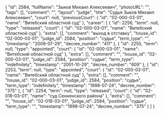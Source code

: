{
    "id": 2584,
    "fullName": "Зыков Михаил Алексеевич",
    "photoURL": "",
    "tags": [],
    "comment": "",
    "layout": "judge",
    "title": "Судья Зыков Михаил Алексеевич",
    "court": null,
    "previousCourt": {
        "id": "02-000-03-01",
        "name": "Витебский областной суд"
    },
    "career": [
        {
            "id": 2256,
            "term": null,
            "type": "released",
            "court": {
                "id": "02-000-03-01",
                "name": "Витебский областной суд"
            },
            "extra": [],
            "comment": "выход в отставку",
            "house_id": "02-000-03-01",
            "judge_id": 2584,
            "position": "судья",
            "term_type": "",
            "timestamp": "2008-07-29",
            "decree_number": "411"
        },
        {
            "id": 2255,
            "term": null,
            "type": "appointed",
            "court": {
                "id": "02-000-03-01",
                "name": "Витебский областной суд"
            },
            "extra": [],
            "comment": "",
            "house_id": "02-000-03-01",
            "judge_id": 2584,
            "position": "судья",
            "term_type": "indefinitely",
            "timestamp": "2001-10-29",
            "decree_number": "609"
        },
        {
            "id": 2253,
            "term": null,
            "type": "appointed",
            "court": {
                "id": "02-000-03-01",
                "name": "Витебский областной суд"
            },
            "extra": [],
            "comment": "",
            "house_id": "02-000-03-01",
            "judge_id": 2584,
            "position": "судья",
            "term_type": "indefinitely",
            "timestamp": "1998-07-24",
            "decree_number": "375"
        },
        {
            "id": 2254,
            "term": null,
            "type": "released",
            "court": {
                "id": "02-018-03-01",
                "name": "суд Сенненского района"
            },
            "extra": [],
            "comment": "",
            "house_id": "02-018-03-01",
            "judge_id": 2584,
            "position": "судья",
            "term_type": "",
            "timestamp": "1998-07-24",
            "decree_number": "375"
        }
    ]
}